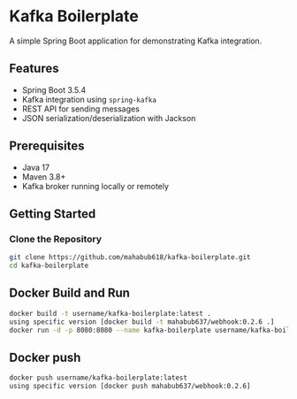 # Kafka Boilerplate

A simple Spring Boot application for demonstrating Kafka integration.

## Features

- Spring Boot 3.5.4
- Kafka integration using `spring-kafka`
- REST API for sending messages
- JSON serialization/deserialization with Jackson

## Prerequisites

- Java 17
- Maven 3.8+
- Kafka broker running locally or remotely

## Getting Started

### Clone the Repository

```bash
git clone https://github.com/mahabub618/kafka-boilerplate.git
cd kafka-boilerplate
```

## Docker Build and Run
```bash
docker build -t username/kafka-boilerplate:latest .
using specific version [docker build -t mahabub637/webhook:0.2.6 .]
docker run -d -p 8080:8080 --name kafka-boilerplate username/kafka-boilerplate:latest
```

## Docker push
```bash
docker push username/kafka-boilerplate:latest
using specific version [docker push mahabub637/webhook:0.2.6]
```